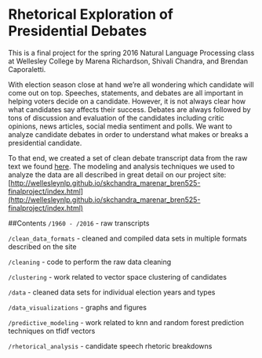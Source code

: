 # Rhetorical Exploration of Presidential Debates

This is a final project for the spring 2016 Natural Language Processing class at Wellesley College by Marena Richardson, Shivali Chandra, and Brendan Caporaletti.

With election season close at hand we’re all wondering which candidate will come out on top. Speeches, statements, and debates are all important in helping voters decide on a candidate. However, it is not always clear how what candidates say affects their success. Debates are always followed by tons of discussion and evaluation of the candidates including critic opinions, news articles, social media sentiment and polls. We want to analyze candidate debates in order to understand what makes or breaks a presidential candidate.

To that end, we created a set of clean debate transcript data from the raw text we found [here](http://www.presidency.ucsb.edu/debates.php). The modeling and analysis techniques we used to analyze the data are all described in great detail on our project site: [http://wellesleynlp.github.io/skchandra_marenar_bren525-finalproject/index.html](http://wellesleynlp.github.io/skchandra_marenar_bren525-finalproject/index.html)

##Contents
`/1960 - /2016` - raw transcripts

`/clean_data_formats` - cleaned and compiled data sets in multiple formats described on the site

`/cleaning` - code to perform the raw data cleaning

`/clustering` - work related to vector space clustering of candidates

`/data` - cleaned data sets for individual election years and types

`/data_visualizations` - graphs and figures

`/predictive_modeling` - work related to knn and random forest prediction techniques on tfidf vectors

`/rhetorical_analysis` - candidate speech rhetoric breakdowns 
